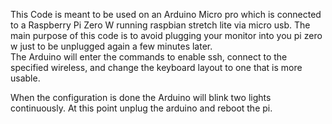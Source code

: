 This Code is meant to be used on an Arduino Micro pro which is connected to a Raspberry Pi Zero W running raspbian stretch lite via micro usb.
The main purpose of this code is to avoid plugging your monitor into you pi zero w just to be unplugged again a few minutes later.   
The Arduino will enter the commands to enable ssh, connect to the specified wireless, and change the keyboard layout to one that is more usable.

When the configuration is done the Arduino will blink two lights continuously. At this point unplug the arduino and reboot the pi.
